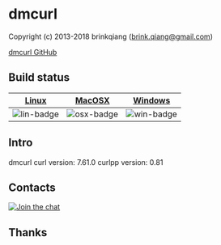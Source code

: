 # dmcurl

Copyright (c) 2013-2018 brinkqiang (brink.qiang@gmail.com)

[dmcurl GitHub](https://github.com/brinkqiang/dmcurl)

## Build status
| [Linux][lin-link] | [MacOSX][osx-link] | [Windows][win-link] |
| :---------------: | :----------------: | :-----------------: |
| ![lin-badge]      | ![osx-badge]       | ![win-badge]        |

[lin-badge]: https://travis-ci.org/brinkqiang/dmcurl.svg?branch=master "Travis build status"
[lin-link]:  https://travis-ci.org/brinkqiang/dmcurl "Travis build status"
[osx-badge]: https://travis-ci.org/brinkqiang/dmcurl.svg?branch=master "Travis build status"
[osx-link]:  https://travis-ci.org/brinkqiang/dmcurl "Travis build status"
[win-badge]: https://ci.appveyor.com/api/projects/status/github/brinkqiang/dmcurl?branch=master&svg=true "AppVeyor build status"
[win-link]:  https://ci.appveyor.com/project/brinkqiang/dmcurl "AppVeyor build status"

## Intro
dmcurl
curl version: 7.61.0
curlpp version: 0.81
## Contacts
[![Join the chat](https://badges.gitter.im/brinkqiang/dmcurl/Lobby.svg)](https://gitter.im/brinkqiang/dmcurl)

## Thanks
